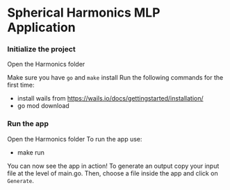# Spherical Harmonics MLP Application
### Initialize the project
Open the Harmonics folder

Make sure you have `go` and `make` install
Run the following commands for the first time:
- install wails from https://wails.io/docs/gettingstarted/installation/
- go mod download

### Run the app
Open the Harmonics folder
To run the app use:
- make run

You can now see the app in action! To generate an output copy your input file at the level of main.go. Then, choose a file inside the app and click on `Generate`.
